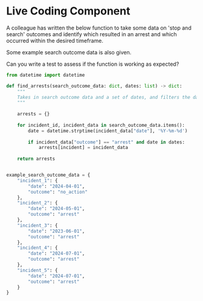 # Live Coding Component
A colleague has written the below function to take some data on 'stop and search' outcomes and identify which resulted in an arrest and which occurred within the desired timeframe.

Some example search outcome data is also given.

Can you write a test to assess if the function is working as expected?

```python
from datetime import datetime

def find_arrests(search_outcome_data: dict, dates: list) -> dict:
    """
    Takes in search outcome data and a set of dates, and filters the data for arrests within those dates
    """
    
    arrests = {}
    
    for incident_id, incident_data in search_outcome_data.items():
        date = datetime.strptime(incident_data["date"], '%Y-%m-%d')
        
        if incident_data["outcome"] == "arrest" and date in dates:
            arrests[incident] = incident_data
        
    return arrests


example_search_outcome_data = {
    "incident_1": {
        "date": "2024-04-01",
        "outcome": "no_action"
    },
    "incident_2": {
        "date": "2024-05-01",
        "outcome": "arrest"
    },
    "incident_3": {
        "date": "2023-06-01",
        "outcome": "arrest"
    },
    "incident_4": {
        "date": "2024-07-01",
        "outcome": "arrest"
    },
    "incident_5": {
        "date": "2024-07-01",
        "outcome": "arrest"
    }
}
```
